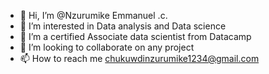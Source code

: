 - 👋 Hi, I’m @Nzurumike Emmanuel .c.
- 👀 I’m interested in Data analysis and Data science
- 🌱 I’m a certified Associate data scientist from Datacamp
- 💞️ I’m looking to collaborate on any project
- 📫 How to reach me chukuwdinzurumike1234@gmail.com

<!---.
